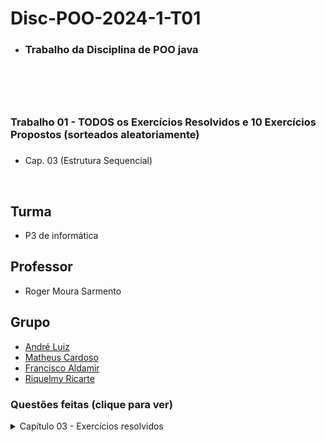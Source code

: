# Disc-POO-2024-1-T01
* <h3>Trabalho da Disciplina de POO java<h3>
<br>
<br>

# <h3> Trabalho 01 - TODOS os Exercícios Resolvidos e 10 Exercícios Propostos (sorteados aleatoriamente) <h3>
* Cap. 03 (Estrutura Sequencial) 
<br>

 ## Turma
  - P3 de informática

  ## Professor
  - Roger Moura Sarmento

  ## Grupo
  - [André Luiz](https://github.com/Andre-Luiz-lopes)
  - [Matheus Cardoso](https://github.com/matheusct27)
  - [Francisco Aldamir](https://github.com/)
  - [Riquelmy Ricarte](https://github.com/Riquelmy77)
 
 ### Questões feitas (clique para ver)
<details>
  <summary>Capítulo 03 - Exercícios resolvidos</summary>

|Questão|Enunciado|
|-------|---------|
|1|Faça um programa que receba quatro números inteiros, calcule e mostre a soma desses números.|
|2|Faça um programa que receba três notas, calcule e mostre a média aritmética.|
|3|Faça um programa que receba três notas e seus respectivos pesos, calcule e mostre a média ponderada.|
|4|Faça um programa que receba o salário de um funcionário, calcule e mostre o novo salário, sabendo-se que este sofreu um aumento de 25%.|
|5|Faça um programa que receba o salário de um funcionário e o percentual de aumento, calcule e mostre o valor do aumento e o novo salário.|
|6|Faça um programa que receba o salário base de um funcionário, calcule e mostre o salário a receber, sabendo-se que o funcionário tem gratificação de 5% sobre o salário base e paga imposto de 7% também sobre o salário base.|
|7|Faça um programa que receba o salário base de um funcionário, calcule e mostre seu salário a receber, sabendo-se que o funcionário tem gratificação de R$ 50 e paga imposto de 10% sobre o salário base.|
|8|Faça um programa que receba o valor de um depósito e o valor da taxa de juros, calcule e mostre o valor do rendimento e o valor total depois do rendimento.|
|9|Faça um programa que calcule e mostre a área de um triângulo. Sabe-se que: Área = (base * altura)/2.|
|10|Faça um programa que calcule e mostre a área de um círculo. Sabe-se que: Área = p * R2.|
|11|Faça um programa que receba um número positivo e maior que zero, calcule e mostre:|
||a) o número digitado ao quadrado;|
||b) o número digitado ao cubo;|
||c) a raiz quadrada do número digitado;|
||d) a raiz cúbica do número digitado.|
|12|Faça um programa que receba dois números maiores que zero, calcule e mostre um elevado ao outro.|
|13|Sabe-se que: pé = 12 polegadas, 1 jarda = 3 pés, 1 milha = 1,760 jarda. Faça um programa que receba uma medida em pés, faça as conversões a seguir e mostre os resultados.|
||a) polegadas;|
||b) jardas;|
||c) milhas.|
|14|Faça um programa que receba o ano de nascimento de uma pessoa e o ano atual, calcule e mostre:|
||a) a idade dessa pessoa;|
||b) quantos anos ela terá em 2050.|
|15|O custo ao consumidor de um carro novo é a soma do preço de fábrica com o percentual de lucro do distribuidor e dos impostos aplicados ao preço de fábrica. Faça um programa que receba o preço de fábrica de um veículo, o percentual de lucro do distribuidor e o percentual de impostos, calcule e mostre:|
||a) o valor correspondente ao lucro do distribuidor;|
||b) o valor correspondente aos impostos;|
||c) o preço final do veículo.|
|16|Faça um programa que receba o número de horas trabalhadas e o valor do salário mínimo, calcule e mostre o salário a receber, seguindo estas regras:|
||a) a hora trabalhada vale a metade do salário mínimo.|
||b) o salário bruto equivale ao número de horas trabalhadas multiplicado pelo valor da hora trabalhada.|
||c) o imposto equivale a 3% do salário bruto.|
||d) o salário a receber equivale ao salário bruto menos o imposto.|
|17|Um trabalhador recebeu seu salário e o depositou em sua conta bancária. Esse trabalhador emitiu dois cheques e agora deseja saber seu saldo atual. Sabe-se que cada operação bancária de retirada paga CPMF de 0,38% e o saldo inicial da conta está zerado.|
|18|Pedro comprou um saco de ração com peso em quilos. Ele possui dois gatos, para os quais fornece a quantidade de ração em gramas. A quantidade diária de ração fornecida para cada gato é sempre a mesma. Faça um programa que receba o peso do saco de ração e a quantidade de ração fornecida para cada gato, calcule e mostre quanto restará de ração no saco após cinco dias.|
|19|Cada degrau de uma escada tem X de altura. Faça um programa que receba essa altura e a altura que o usuário deseja alcançar subindo a escada, calcule e mostre quantos degraus ele deverá subir para atingir seu objetivo, sem se preocupar com a altura do usuário. Todas as medidas fornecidas devem estar em metros.|
|20|Faça um programa que receba a medida do ângulo (em graus) formado por uma escada apoiada no chão e encostada na parede e a altura da parede onde está a ponta da escada. Calcule e mostre a medida dessa escada.|
|21|Uma pessoa deseja pregar um quadro em uma parede. Faça um programa para calcular e mostrar a que distância a escada deve estar da parede. A pessoa deve fornecer o tamanho da escada e a altura em que deseja pregar o quadro.|
|22|Sabe-se que o quilowatt de energia custa um quinto do salário mínimo. Faça um programa que receba o valor do salário mínimo e a quantidade de quilowatts consumida por uma residência. Calcule e mostre:|
||a) o valor de cada quilowatt;|
||b) o valor a ser pago por essa residência;|
||c) o valor a ser pago com desconto de 15%.|
|23|Faça um programa que receba um número real, encontre e mostre:|
||a) a parte inteira desse número;|
||b) a parte fracionária desse número;|
||c) o arredondamento desse número.|
|24|Faça um programa que receba uma hora formada por hora e minutos (um número real), calcule e mostre a hora digitada apenas em minutos.|
|25|Faça um programa que receba o custo de um espetáculo teatral e o preço do convite desse espetáculo. Esse programa deverá calcular e mostrar a quantidade de convites que devem ser vendidos para que, pelo menos, o custo do espetáculo seja alcançado.|
</details>
